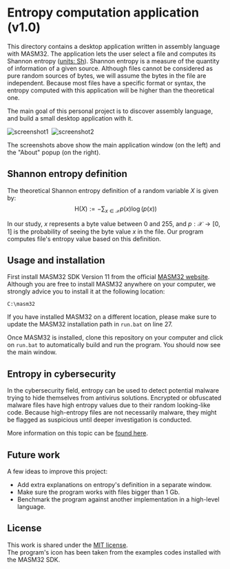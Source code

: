    Entropy computation application (v1.0)
============================================

This directory contains a desktop application written in assembly language with MASM32. The application lets the user select a file and computes its Shannon entropy ([units: Sh](https://en.wikipedia.org/wiki/Shannon_(unit))).  Shannon entropy is a measure of the quantity of information of a given source. Although files cannot be considered as pure random sources of bytes, we will assume the bytes in the file are independent. Because most files have a specific format or syntax, the entropy computed with this application will be higher than the theoretical one.  

The main goal of this personal project is to discover assembly language, and build a small desktop application with it.

![screenshot1](https://github.com/user-attachments/assets/a2b8fe3b-e94b-4fa5-80f0-84b2b5f3c7f1)    ![screenshot2](https://github.com/user-attachments/assets/ddaa4009-57cb-4583-a3ed-25385daa51a7)

The screenshots above show the main application window (on the left) and the "About" popup (on the right).


Shannon entropy definition
--------------------------

The theoretical Shannon entropy definition of a random variable $X$ is given by:  
$$\mathrm {H} (X):=-\sum _{x\in {\mathcal {X}}}p(x)\log (p(x))$$

In our study, $x$ represents a byte value between 0 and 255, and $p: \mathcal {X}\to [0,1]$ is the probability of seeing the byte value $x$ in the file. Our program computes file's entropy value based on this definition.


Usage and installation
----------------------

First install MASM32 SDK Version 11 from the official [MASM32 website](https://masm32.com/download.htm). Although you are free to install MASM32 anywhere on your computer, we strongly advice you to install it at the following location:  
```
C:\masm32
```
If you have installed MASM32 on a different location, please make sure to update the MASM32 installation path in `run.bat` on line 27.

Once MASM32 is installed, clone this repository on your computer and click on `run.bat` to automatically build and run the program. You should now see the main window.


Entropy in cybersecurity
------------------------

In the cybersecurity field, entropy can be used to detect potential malware trying to hide themselves from antivirus solutions. Encrypted or obfuscated malware files have high entropy values due to their random looking-like code. Because high-entropy files are not necessarily malware, they might be flagged as suspicious until deeper investigation is conducted.

More information on this topic can be [found here](https://umbrella.cisco.com/blog/using-entropy-to-spot-the-malware-hiding-in-plain-sight).

Future work
-----------

A few ideas to improve this project:
- Add extra explanations on entropy's definition in a separate window.
- Make sure the program works with files bigger than 1 Gb.
- Benchmark the program against another implementation in a high-level language.

License
-------

This work is shared under the [MIT license](LICENSE).  
The program's icon has been taken from the examples codes installed with the MASM32 SDK.
